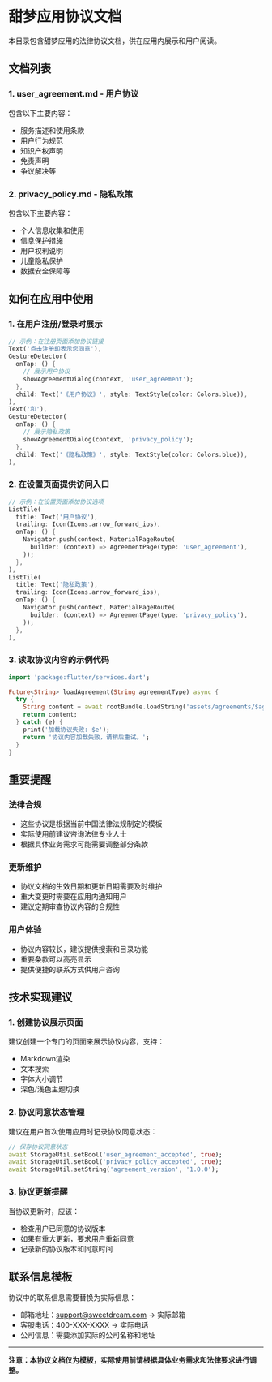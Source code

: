 # 甜梦应用协议文档

本目录包含甜梦应用的法律协议文档，供在应用内展示和用户阅读。

## 文档列表

### 1. user_agreement.md - 用户协议
包含以下主要内容：
- 服务描述和使用条款
- 用户行为规范
- 知识产权声明
- 免责声明
- 争议解决等

### 2. privacy_policy.md - 隐私政策
包含以下主要内容：
- 个人信息收集和使用
- 信息保护措施
- 用户权利说明
- 儿童隐私保护
- 数据安全保障等

## 如何在应用中使用

### 1. 在用户注册/登录时展示
```dart
// 示例：在注册页面添加协议链接
Text('点击注册即表示您同意'),
GestureDetector(
  onTap: () {
    // 展示用户协议
    showAgreementDialog(context, 'user_agreement');
  },
  child: Text('《用户协议》', style: TextStyle(color: Colors.blue)),
),
Text('和'),
GestureDetector(
  onTap: () {
    // 展示隐私政策
    showAgreementDialog(context, 'privacy_policy');
  },
  child: Text('《隐私政策》', style: TextStyle(color: Colors.blue)),
),
```

### 2. 在设置页面提供访问入口
```dart
// 示例：在设置页面添加协议选项
ListTile(
  title: Text('用户协议'),
  trailing: Icon(Icons.arrow_forward_ios),
  onTap: () {
    Navigator.push(context, MaterialPageRoute(
      builder: (context) => AgreementPage(type: 'user_agreement'),
    ));
  },
),
ListTile(
  title: Text('隐私政策'),
  trailing: Icon(Icons.arrow_forward_ios),
  onTap: () {
    Navigator.push(context, MaterialPageRoute(
      builder: (context) => AgreementPage(type: 'privacy_policy'),
    ));
  },
),
```

### 3. 读取协议内容的示例代码
```dart
import 'package:flutter/services.dart';

Future<String> loadAgreement(String agreementType) async {
  try {
    String content = await rootBundle.loadString('assets/agreements/$agreementType.md');
    return content;
  } catch (e) {
    print('加载协议失败: $e');
    return '协议内容加载失败，请稍后重试。';
  }
}
```

## 重要提醒

### 法律合规
- 这些协议是根据当前中国法律法规制定的模板
- 实际使用前建议咨询法律专业人士
- 根据具体业务需求可能需要调整部分条款

### 更新维护
- 协议文档的生效日期和更新日期需要及时维护
- 重大变更时需要在应用内通知用户
- 建议定期审查协议内容的合规性

### 用户体验
- 协议内容较长，建议提供搜索和目录功能
- 重要条款可以高亮显示
- 提供便捷的联系方式供用户咨询

## 技术实现建议

### 1. 创建协议展示页面
建议创建一个专门的页面来展示协议内容，支持：
- Markdown渲染
- 文本搜索
- 字体大小调节
- 深色/浅色主题切换

### 2. 协议同意状态管理
建议在用户首次使用应用时记录协议同意状态：
```dart
// 保存协议同意状态
await StorageUtil.setBool('user_agreement_accepted', true);
await StorageUtil.setBool('privacy_policy_accepted', true);
await StorageUtil.setString('agreement_version', '1.0.0');
```

### 3. 协议更新提醒
当协议更新时，应该：
- 检查用户已同意的协议版本
- 如果有重大更新，要求用户重新同意
- 记录新的协议版本和同意时间

## 联系信息模板

协议中的联系信息需要替换为实际信息：
- 邮箱地址：support@sweetdream.com → 实际邮箱
- 客服电话：400-XXX-XXXX → 实际电话
- 公司信息：需要添加实际的公司名称和地址

---

**注意：本协议文档仅为模板，实际使用前请根据具体业务需求和法律要求进行调整。** 